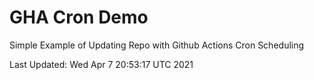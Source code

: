 # GHA Cron Demo
Simple Example of Updating Repo with Github Actions Cron Scheduling

Last Updated:
Wed Apr  7 20:53:17 UTC 2021
